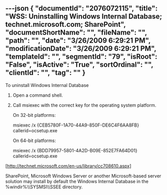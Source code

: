 ---json
{
  "documentId": "2076072115",
  "title": "WSS: Uninstalling Windows Internal Database; technet.microsoft.com; SharePoint",
  "documentShortName": "",
  "fileName": "",
  "path": "",
  "date": "3/26/2009 6:29:21 PM",
  "modificationDate": "3/26/2009 6:29:21 PM",
  "templateId": "",
  "segmentId": "79",
  "isRoot": "False",
  "isActive": "True",
  "sortOrdinal": "",
  "clientId": "",
  "tag": ""
}
---

To uninstall Windows Internal Database

1. Open a command shell.
2. Call msiexec with the correct key for the operating system platform.

    On 32-bit platforms:

    msiexec /x {CEB5780F-1A70-44A9-850F-DE6C4F6AA8FB} callerid=ocsetup.exe

    On 64-bit platforms:

    msiexec /x {BDD79957-5801-4A2D-B09E-852E7FA64D01} callerid=ocsetup.exe

[http://technet.microsoft.com/en-us/library/cc708610.aspx]

SharePoint, Microsoft Windows Server or another Microsoft-based server solution may install by default the Windows Internal Database in the %windir%&bsol;&bsol;SYSMSI&bsol;&bsol;SSEE directory.
